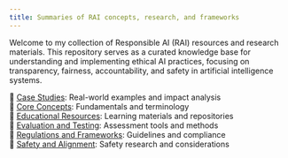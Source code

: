 ```yaml
---
title: Summaries of RAI concepts, research, and frameworks
---
```

Welcome to my collection of Responsible AI (RAI) resources and research materials. This repository serves as a curated knowledge base for understanding and implementing ethical AI practices, focusing on transparency, fairness, accountability, and safety in artificial intelligence systems.

📁 [Case Studies](/Case-Studies): Real-world examples and impact analysis  
📁 [Core Concepts](/Core-Concepts): Fundamentals and terminology  
📁 [Educational Resources](/Educational-Resources): Learning materials and repositories  
📁 [Evaluation and Testing](/Evaluation-and-Testing): Assessment tools and methods  
📁 [Regulations and Frameworks](/Regulations-and-Frameworks): Guidelines and compliance  
📁 [Safety and Alignment](/Safety-and-Alignment): Safety research and considerations